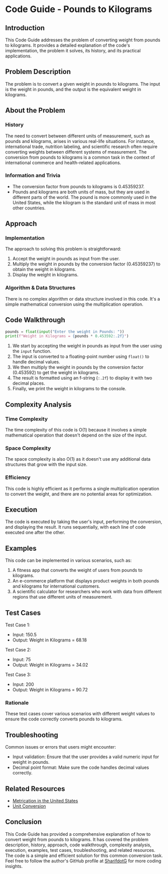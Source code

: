 # Code Guide - Pounds to Kilograms

## Introduction

This Code Guide addresses the problem of converting weight from pounds to kilograms. It provides a detailed explanation of the code's implementation, the problem it solves, its history, and its practical applications.

## Problem Description

The problem is to convert a given weight in pounds to kilograms. The input is the weight in pounds, and the output is the equivalent weight in kilograms.

## About the Problem

### History

The need to convert between different units of measurement, such as pounds and kilograms, arises in various real-life situations. For instance, international trade, nutrition labeling, and scientific research often require converting weights between different systems of measurement. The conversion from pounds to kilograms is a common task in the context of international commerce and health-related applications.

### Information and Trivia

- The conversion factor from pounds to kilograms is 0.45359237.
- Pounds and kilograms are both units of mass, but they are used in different parts of the world. The pound is more commonly used in the United States, while the kilogram is the standard unit of mass in most other countries.

## Approach

### Implementation

The approach to solving this problem is straightforward:
1. Accept the weight in pounds as input from the user.
2. Multiply the weight in pounds by the conversion factor (0.45359237) to obtain the weight in kilograms.
3. Display the weight in kilograms.

### Algorithm & Data Structures

There is no complex algorithm or data structure involved in this code. It's a simple mathematical conversion using the multiplication operation.

## Code Walkthrough

```python
pounds = float(input("Enter the weight in Pounds: "))
print(f"Weight in Kilograms = {pounds * 0.453592:.2f}")
```

1. We start by accepting the weight in pounds as input from the user using the `input` function.
2. The input is converted to a floating-point number using `float()` to handle decimal values.
3. We then multiply the weight in pounds by the conversion factor (0.453592) to get the weight in kilograms.
4. The result is formatted using an f-string (`:.2f`) to display it with two decimal places.
5. Finally, we print the weight in kilograms to the console.

## Complexity Analysis

### Time Complexity

The time complexity of this code is O(1) because it involves a simple mathematical operation that doesn't depend on the size of the input.

### Space Complexity

The space complexity is also O(1) as it doesn't use any additional data structures that grow with the input size.

### Efficiency

This code is highly efficient as it performs a single multiplication operation to convert the weight, and there are no potential areas for optimization.

## Execution

The code is executed by taking the user's input, performing the conversion, and displaying the result. It runs sequentially, with each line of code executed one after the other.

## Examples

This code can be implemented in various scenarios, such as:

1. A fitness app that converts the weight of users from pounds to kilograms.
2. An e-commerce platform that displays product weights in both pounds and kilograms for international customers.
3. A scientific calculator for researchers who work with data from different regions that use different units of measurement.

## Test Cases

Test Case 1:
- Input: 150.5
- Output: Weight in Kilograms = 68.18

Test Case 2:
- Input: 75
- Output: Weight in Kilograms = 34.02

Test Case 3:
- Input: 200
- Output: Weight in Kilograms = 90.72

### Rationale

These test cases cover various scenarios with different weight values to ensure the code correctly converts pounds to kilograms.

## Troubleshooting

Common issues or errors that users might encounter:
- Input validation: Ensure that the user provides a valid numeric input for weight in pounds.
- Decimal point format: Make sure the code handles decimal values correctly.

## Related Resources

- [Metrication in the United States](https://en.wikipedia.org/wiki/Metrication_in_the_United_States)
- [Unit Conversion](https://en.wikipedia.org/wiki/Conversion_of_units)

## Conclusion

This Code Guide has provided a comprehensive explanation of how to convert weight from pounds to kilograms. It has covered the problem description, history, approach, code walkthrough, complexity analysis, execution, examples, test cases, troubleshooting, and related resources. The code is a simple and efficient solution for this common conversion task. Feel free to follow the author's GitHub profile at [SharifdotG](https://github.com/SharifdotG) for more coding insights.